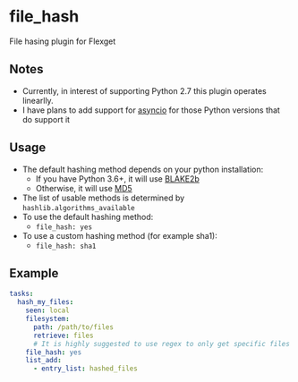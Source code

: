 # file_hash
File hasing plugin for Flexget

## Notes
- Currently, in interest of supporting Python 2.7 this plugin operates linearlly.
- I have plans to add support for [asyncio](https://docs.python.org/3/library/asyncio.html) for those Python versions that do support it

## Usage
- The default hashing method depends on your python installation:
  - If you have Python 3.6+, it will use [BLAKE2b](https://en.wikipedia.org/wiki/BLAKE_%28hash_function%29#BLAKE2)
  - Otherwise, it will use [MD5](https://en.wikipedia.org/wiki/MD5)
- The list of usable methods is determined by `hashlib.algorithms_available`
- To use the default hashing method:
  - `file_hash: yes`
- To use a custom hashing method (for example sha1):
  - `file_hash: sha1`

## Example
```yml
tasks:
  hash_my_files:
    seen: local
    filesystem:
      path: /path/to/files
      retrieve: files
      # It is highly suggested to use regex to only get specific files as hashing a file takes time
    file_hash: yes
    list_add:
      - entry_list: hashed_files
```
